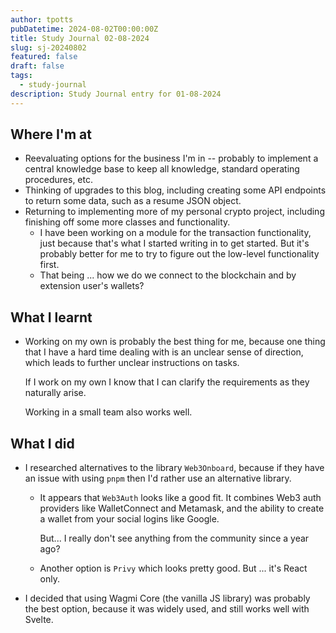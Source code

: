 ```yaml
---
author: tpotts
pubDatetime: 2024-08-02T00:00:00Z
title: Study Journal 02-08-2024
slug: sj-20240802
featured: false
draft: false
tags:
  - study-journal
description: Study Journal entry for 01-08-2024
---
```


## Where I'm at

- Reevaluating options for the business I'm in -- probably to implement a central knowledge base to keep all knowledge, standard operating procedures, etc.
- Thinking of upgrades to this blog, including creating some API endpoints to return some data, such as a resume JSON object.
- Returning to implementing more of my personal crypto project, including finishing off some more classes and functionality.
  - I have been working on a module for the transaction functionality, just because that's what I started writing in to get started. But it's probably better for me to try to figure out the low-level functionality first.
  - That being ... how we do we connect to the blockchain and by extension user's wallets?

## What I learnt

- Working on my own is probably the best thing for me, because one thing that I have a hard time dealing with is an unclear sense of direction, which leads to further unclear instructions on tasks.

  If I work on my own I know that I can clarify the requirements as they naturally arise.

  Working in a small team also works well.

## What I did

- I researched alternatives to the library `Web3Onboard`, because if they have an issue with using `pnpm` then I'd rather use an alternative library.

  - It appears that `Web3Auth` looks like a good fit. It combines Web3 auth providers like WalletConnect and Metamask, and the ability to create a wallet from your social logins like Google.

    But... I really don't see anything from the community since a year ago?

  - Another option is `Privy` which looks pretty good. But ... it's React only.

- I decided that using Wagmi Core (the vanilla JS library) was probably the best option, because it was widely used, and still works well with Svelte.
